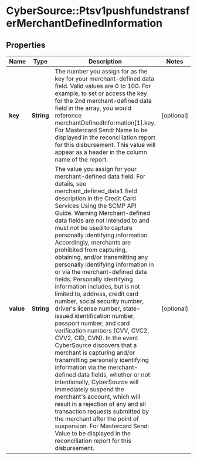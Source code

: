 # CyberSource::Ptsv1pushfundstransferMerchantDefinedInformation

## Properties
Name | Type | Description | Notes
------------ | ------------- | ------------- | -------------
**key** | **String** | The number you assign for as the key for your merchant-defined data field. Valid values are 0 to 100.  For example, to set or access the key for the 2nd merchant-defined data field in the array, you would reference merchantDefinedInformation[1].key.  For Mastercard Send: Name to be displayed in the reconciliation report for this disbursement. This value will appear as a header in the column name of the report.  | [optional] 
**value** | **String** | The value you assign for your merchant-defined data field.  For details, see merchant_defined_data1 field description in the Credit Card Services Using the SCMP API Guide.  Warning Merchant-defined data fields are not intended to and must not be used to capture personally identifying information. Accordingly, merchants are prohibited from capturing, obtaining, and/or transmitting any personally identifying information in or via the merchant-defined data fields. Personally identifying information includes, but is not limited to, address, credit card number, social security number, driver&#39;s license number, state-issued identification number, passport number, and card verification numbers (CVV, CVC2, CVV2, CID, CVN). In the event CyberSource discovers that a merchant is capturing and/or transmitting personally identifying information via the merchant-defined data fields, whether or not intentionally, CyberSource will immediately suspend the merchant&#39;s account, which will result in a rejection of any and all transaction requests submitted by the merchant after the point of suspension.  For Mastercard Send: Value to be displayed in the reconciliation report for this disbursement.  | [optional] 


